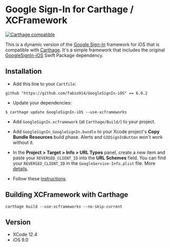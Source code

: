 # Google Sign-In for Carthage / XCFramework

[![Carthage compatible](https://img.shields.io/badge/Carthage-compatible-4BC51D.svg?style=flat)](https://github.com/Carthage/Carthage)

This is a dynamic version of the [Google Sign-In](https://developers.google.com/identity/sign-in/ios/sdk/) framework for iOS that is compatible with [Carthage](https://github.com/Carthage/Carthage). It's a simple framework that includes the original [GoogleSignIn-iOS](https://github.com/google/GoogleSignIn-iOS) Swift Package dependency.

## Installation

- Add this line to your `Cartfile`:
```
github "https://github.com/fabio914/GoogleSignIn-iOS" == 6.0.2
```
 - Update your dependencies:
```
$ carthage update GoogleSignIn-iOS --use-xcframeworks
```
 - Add `GoogleSignIn.xcframework` (at `Carthage/Build/`) to your project.
 
 - Add `GoogleSignIn_GoogleSignIn.bundle` to your Xcode project's **Copy Bundle Resources** build phase. Alerts and `GIDSignInButton` won't work without it.
 
 - In the **Project > Target > Info > URL Types** panel, create a new item and paste your `REVERSED_CLIENT_ID` into the **URL Schemes** field. You can find your `REVERSED_CLIENT_ID` in the `GoogleService-Info.plist` file. More [details](https://developers.google.com/identity/sign-in/ios/start-integrating#add_a_url_scheme_for_google_sign-in_to_your_project).
 
 - Follow these [instructions](https://developers.google.com/identity/sign-in/ios/sign-in?ver=swift).
 
 ## Building XCFramework with Carthage
 
 ```
 carthage build --use-xcframeworks --no-skip-current
```

## Version

 - XCode 12.4
 - iOS 9.0
